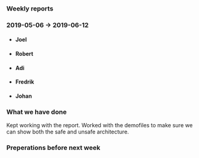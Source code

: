 ### Weekly reports
### 2019-05-06 -> 2019-06-12

* #### Joel

* #### Robert

* #### Adi

* #### Fredrik

* #### Johan

### What we have done
Kept working with the report. Worked with the demofiles to make sure we can show both the safe and unsafe architecture.

### Preperations before next week
